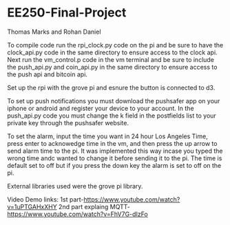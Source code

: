 # EE250-Final-Project
Thomas Marks and Rohan Daniel

To compile code run the rpi_clock.py code on the pi and be sure to have the clock_api.py code in the same directory to ensure access to the clock api.
Next run the vm_control.p code in the vm terminal and be sure to include the push_api.py and coin_api.py in the same directory to ensure access to the push
api and bitcoin api.

Set up the rpi with the grove pi and esnure the button is connected to d3.

To set up push notifications you must download the pushsafer app on your iphone or android and register your device to your account. In the push_api.py code you must change the k field in the postfields list to your private key through the pushsafer website.

To set the alarm, input the time you want in 24 hour Los Angeles Time, press enter to acknowedge time in the vm, and then press the up arrow to send alarm time to the pi. It was implemented this way incase you typed the wrong time andc wanted to change it before sending it to the pi. The time is default set to off but if you press the down key the alarm is set to off on the pi.

External libraries used were the grove pi library.

Video Demo links:
1st part-https://www.youtube.com/watch?v=1uPTGAHxXHY
2nd part explaing MQTT-https://www.youtube.com/watch?v=FhV7G-dIzFo
